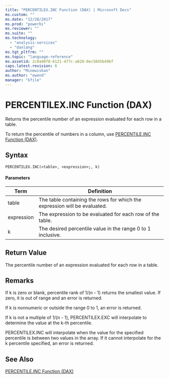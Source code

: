 ```yaml
---
title: "PERCENTILEX.INC Function (DAX) | Microsoft Docs"
ms.custom: ""
ms.date: "12/28/2017"
ms.prod: "powerbi"
ms.reviewer: ""
ms.suite: ""
ms.technology: 
  - "analysis-services"
  - "daxlang"
ms.tgt_pltfrm: ""
ms.topic: "language-reference"
ms.assetid: 2c8a98f8-6121-477c-a828-0ec5845b49bf
caps.latest.revision: 6
author: "Minewiskan"
ms.author: "owend"
manager: "kfile"
---
```

# PERCENTILEX.INC Function (DAX)
  
Returns the percentile number of an expression evaluated for each row in a table.  
  
To return the percentile of numbers in a column, use [PERCENTILE.INC Function &#40;DAX&#41;](percentile-inc-function-dax.md).  
  
## Syntax  
  
```  
PERCENTILEX.INC(<table>, <expression>;, k)  
```  
  
#### Parameters  
  
|Term|Definition|  
|--------|--------------|  
|table|The table containing the rows for which the expression will be evaluated.|  
|expression|The expression to be evaluated for each row of the table.|  
|k|The desired percentile value in the range 0 to 1 inclusive.|  
  
## Return Value  
The percentile number of an expression evaluated for each row in a table.  
  
## Remarks  
If k is zero or blank, percentile rank of 1/(n - 1) returns the smallest value. If zero, it is out of range and an error is returned.  
  
If k is nonnumeric or outside the range 0 to 1, an error is returned.  
  
If k is not a multiple of 1/(n - 1), PERCENTILEX.EXC will interpolate to determine the value at the k-th percentile.  
  
PERCENTILEX.INC will interpolate when the value for the specified percentile is between two values in the array. If it cannot interpolate for the k percentile specified, an error is returned.  
  
## See Also  
[PERCENTILE.INC Function &#40;DAX&#41;](percentile-inc-function-dax.md)  
  

